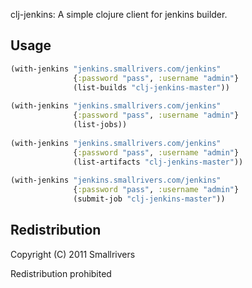 clj-jenkins:
A simple clojure client for jenkins builder.

## Usage

```clj
(with-jenkins "jenkins.smallrivers.com/jenkins"
              {:password "pass", :username "admin"}
              (list-builds "clj-jenkins-master"))
              
(with-jenkins "jenkins.smallrivers.com/jenkins"
              {:password "pass", :username "admin"}
              (list-jobs))
              
(with-jenkins "jenkins.smallrivers.com/jenkins"
              {:password "pass", :username "admin"}
              (list-artifacts "clj-jenkins-master"))
              
(with-jenkins "jenkins.smallrivers.com/jenkins"
              {:password "pass", :username "admin"}
              (submit-job "clj-jenkins-master"))
```

## Redistribution

Copyright (C) 2011 Smallrivers 

Redistribution prohibited